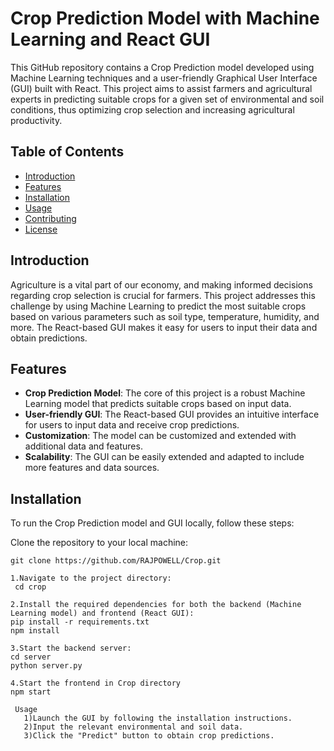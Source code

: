 # Crop Prediction Model with Machine Learning and React GUI

This GitHub repository contains a Crop Prediction model developed using Machine Learning techniques and a user-friendly Graphical User Interface (GUI) built with React. This project aims to assist farmers and agricultural experts in predicting suitable crops for a given set of environmental and soil conditions, thus optimizing crop selection and increasing agricultural productivity.

## Table of Contents
- [Introduction](#introduction)
- [Features](#features)
- [Installation](#installation)
- [Usage](#usage)
- [Contributing](#contributing)
- [License](#license)

## Introduction

Agriculture is a vital part of our economy, and making informed decisions regarding crop selection is crucial for farmers. This project addresses this challenge by using Machine Learning to predict the most suitable crops based on various parameters such as soil type, temperature, humidity, and more. The React-based GUI makes it easy for users to input their data and obtain predictions.

## Features

- **Crop Prediction Model**: The core of this project is a robust Machine Learning model that predicts suitable crops based on input data.
- **User-friendly GUI**: The React-based GUI provides an intuitive interface for users to input data and receive crop predictions.
- **Customization**: The model can be customized and extended with additional data and features.
- **Scalability**: The GUI can be easily extended and adapted to include more features and data sources.

## Installation

To run the Crop Prediction model and GUI locally, follow these steps:

   Clone the repository to your local machine:

   ```shell
   git clone https://github.com/RAJPOWELL/Crop.git
   
   1.Navigate to the project directory:
   	cd crop
   
   2.Install the required dependencies for both the backend (Machine Learning model) and frontend (React GUI):
   pip install -r requirements.txt
   npm install
   
   3.Start the backend server:
   cd server
   python server.py
   
   4.Start the frontend in Crop directory
   npm start
   
    Usage
      1)Launch the GUI by following the installation instructions.
      2)Input the relevant environmental and soil data.
      3)Click the "Predict" button to obtain crop predictions.
	
   

    

   

